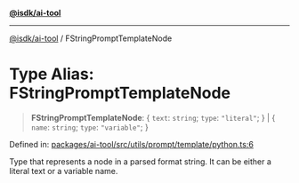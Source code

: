 [**@isdk/ai-tool**](../README.md)

***

[@isdk/ai-tool](../globals.md) / FStringPromptTemplateNode

# Type Alias: FStringPromptTemplateNode

> **FStringPromptTemplateNode**: \{ `text`: `string`; `type`: `"literal"`; \} \| \{ `name`: `string`; `type`: `"variable"`; \}

Defined in: [packages/ai-tool/src/utils/prompt/template/python.ts:6](https://github.com/isdk/ai-tool.js/blob/6a89194ac34437a1bc58f7ec590cd22976939ca6/src/utils/prompt/template/python.ts#L6)

Type that represents a node in a parsed format string. It can be either
a literal text or a variable name.
